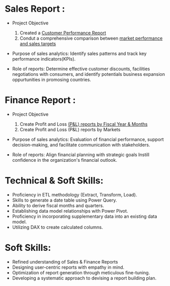 # Sales Report :
- Project Objective

   1. Created a [Customer Performance Report](https://github.com/PraveenKumar-Koduru/Sales-Finance-Report/tree/main#:~:text=Customer%20Performance%20Report.pdf)
   2. Condut a comprehensive comparison between [market performance and sales targets](https://github.com/PraveenKumar-Koduru/Sales-Finance-Report/tree/main#:~:text=Market%20Performance%20vs%20Target%20Report.pdf)

- Purpose of sales analytics: Identify sales patterns and track key performance indicators(KPIs).

- Role of reports: Determine effective customer discounts, facilities negotiations with consumers, and identify potentials business expansion oppurtunities in promosing countries.

# Finance Report :
- Project Objective

    1. Create Profit and Loss [(P&L) reports by Fiscal Year & Months](https://github.com/PraveenKumar-Koduru/Sales-Finance-Report/tree/main#:~:text=P%26L%20Statement%20by%20Fiscal%20Year.pdf)
    2. Create Profit and Loss (P&L) reports by Markets

- Purpose of sales analytics: Evaluation of financial performance, support decision-making, and facilitate communication with stakeholders.
  
- Role of reports: Align financial planning with strategic goals Instill confidence in the organization's financial outlook.

# Technical & Soft Skills:
- Proficiency in ETL methodology (Extract, Transform, Load).
- Skills to generate a date table using Power Query.
- Ability to derive fiscal months and quarters.
- Establishing data model relationships with Power Pivot.
- Proficiency in incorporating supplementary data into an existing data model.
- Utilizing DAX to create calculated columns.

# Soft Skills:
- Refined understanding of Sales & Finance Reports
- Designing user-centric reports with empathy in mind.
- Optimization of report generation through meticulous fine-tuning.
- Developing a systematic approach to devising a report building plan.
